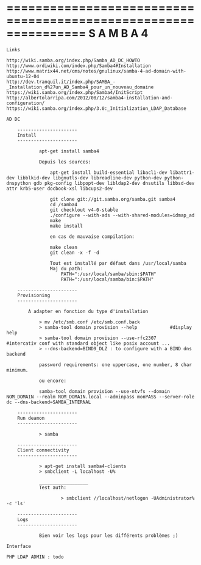 ===============================================================
         S A M B A       4
===============================================================

~~~~~~~~~~~~~~~~~~~~~~~~~~~~~~
Links
~~~~~~~~~~~~~~~~~~~~~~~~~~~~~~

    http://wiki.samba.org/index.php/Samba_AD_DC_HOWTO
    http://www.ordiwiki.com/index.php/Samba4#Installation
    http://www.matrix44.net/cms/notes/gnulinux/samba-4-ad-domain-with-ubuntu-12-04
    http://dev.tranquil.it/index.php/SAMBA_-_Installation_d%27un_AD_Samba4_pour_un_nouveau_domaine
    https://wiki.samba.org/index.php/Samba4/InitScript
    http://albertolarripa.com/2012/08/12/samba4-installation-and-configuration/
    https://wiki.samba.org/index.php/3.0:_Initialization_LDAP_Database


~~~~~~~~~~~~~~~~~~~~~~~~~~~~~~
AD DC
~~~~~~~~~~~~~~~~~~~~~~~~~~~~~~
        ----------------------
        Install
        ----------------------

                apt-get install samba4

                Depuis les sources:

                    apt-get install build-essential libacl1-dev libattr1-dev libblkid-dev libgnutls-dev libreadline-dev python-dev python-dnspython gdb pkg-config libpopt-dev libldap2-dev dnsutils libbsd-dev attr krb5-user docbook-xsl libcups2-dev

                    git clone git://git.samba.org/samba.git samba4
                    cd /samba4
                    git checklout v4-0-stable
                    ./configure --with-ads --with-shared-modules=idmap_ad
                    make
                    make install

                    en cas de mauvaise compilation:

                    make clean 
                    git clean -x -f -d

                    Tout est installé par défaut dans /usr/local/samba
                    Maj du path:
                        PATH=":/usr/local/samba/sbin:$PATH"
                        PATH=":/usr/local/samba/bin:$PATH"

        ----------------------
        Provisioning
        ----------------------

            A adapter en fonction du type d'installation

                > mv /etc/smb.conf /etc/smb.conf.back
                > samba-tool domain provision --help            #display help
                > samba-tool domain provision --use-rfc2307     #intercativ conf with standard object like posix account ...
                > --dns-backend=BIND9_DLZ : to configure with a BIND dns backend

                password requirements: one uppercase, one number, 8 char minimum.

                ou encore:

                samba-tool domain provision --use-ntvfs --domain NOM_DOMAIN --realm NOM_DOMAIN.local --adminpass monPASS --server-role dc --dns-backend=SAMBA_INTERNAL

        ----------------------
        Run deamon 
        ----------------------

                > samba

        ----------------------
        Client connectivity
        ----------------------

                > apt-get install samba4-clients
                > smbclient -L localhost -U%

                __________________
                Test auth:

                        > smbclient //localhost/netlogon -UAdministrator% -c 'ls'

        ----------------------
        Logs
        ----------------------

                Bien voir les logs pour les différents problèmes ;)

~~~~~~~~~~~~~~~~~~~~~~~~~~~~~~
Interface
~~~~~~~~~~~~~~~~~~~~~~~~~~~~~~

    PHP LDAP ADMIN : todo
        
